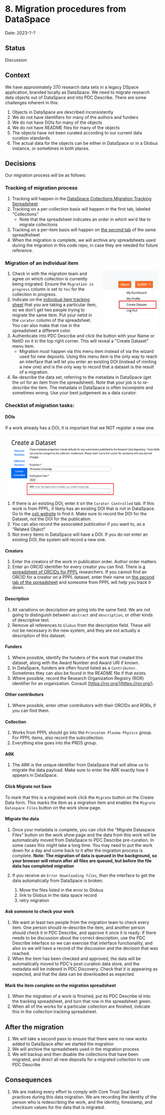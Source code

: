 # 8. Migration procedures from DataSpace

Date: 2023-?-?

## Status

Discussion

## Context

We have approximately 370 research data sets in a legacy DSpace application, branded locally as DataSpace. We need to migrate research data objects out of DataSpace and into PDC Describe. There are some challenges inherent in this:

1. Objects in DataSpace are described inconsistently
2. We do not have identifiers for many of the authors and funders
3. We do not have DOIs for many of the objects
4. We do not have README files for many of the objects
5. The objects have not been curated according to our current data curation standards
6. The actual data for the objects can be either in DataSpace or in a Globus instance, or sometimes in both places. 

## Decisions

Our migration process will be as follows:

### Tracking of migration process
1. Tracking will happen in the [DataSpace Collections Migration Tracking Spreadsheet](https://docs.google.com/spreadsheets/d/148EHw1FuYhd4kqov5UA04cpSekMGGlAy3zakBwuowFo/edit#gid=0)
1. Tracking on a per-collection basis will happen in the first tab, labeled "Collections"
   * Note that the spreadsheet indicates an order in which we'd like to migrate collections
2. Tracking on a per-item basis will happen on [the second tab](https://docs.google.com/spreadsheets/d/148EHw1FuYhd4kqov5UA04cpSekMGGlAy3zakBwuowFo/edit#gid=684248489) of the same spreadhsheet
3. When the migration is complete, we will archive any spreadsheets used during the migration in this code repo, in case they are needed for future reference.

### Migration of an individual item

<img src="images/create_dataset.png"
     alt="Screenshot of Create Dataset menu item"
     style="float: right; margin-left: 10px; height: 200px" />


1. Check in with the migration team and agree on which collection is currently being migrated. Ensure the `Migration in progress` column is set to `Yes` for the collection in progress.
1. Indicate on the [individual item tracking sheet](https://docs.google.com/spreadsheets/d/148EHw1FuYhd4kqov5UA04cpSekMGGlAy3zakBwuowFo/edit#gid=684248489) that you are taking a particular item, so we don't get two people trying to migrate the same item. Put your netid in the `curator` column of the spreadsheet. You can also make that row in the spreadsheet a different color. 
1. Authenticate into PDC Describe and click the button with your Name or NetID on it in the top right corner. This will reveal a "Create Dataset" menu item.
     * Migration *must* happen via this menu item instead of via the wizard used for new deposits. Using this menu item is the only way to reach an interface that will let you enter an existing DOI (instead of minting a new one) and is the only way to record that a dataset is the result of a migration.
2.  Re-describe the data set, referring to the metadata in DataSpace (get the url for an item from the spreadsheet). Note that your job is to *re-describe* the item. The metadata in DataSpace is often incomplete and sometimes wrong. Use your best judgement as a data curator. 

### Checklist of migration tasks:

#### DOIs

If a work already has a DOI, it is important that we NOT register a new one. 

<img src="images/enter_existing_doi.png"
     alt="Screenshot of Create Dataset menu item"
     style="margin-left: 10px; height: 200px" />

1. If there is an existing DOI, enter it on the `Curator Controlled` tab. If this work is from PPPL, it likely has an existing DOI that is not in DataSpace. Go to the [osti website](https://www.osti.gov) to find it. Make sure to record the DOI for the Dataset, *not* the DOI for the publication.
1.  You can also record the associated publication if you want to, as a "Related Object"
2. Not every items in DataSpace will have a DOI. If you do not enter an existing DOI, the system will record a new one.  

#### Creators
1. Enter the creators of the work in publication order. Author order matters. 
2. Enter an ORCID identifier for every creator you can find. There is [a spreadsheet of ORCIDs for PPPL](https://docs.google.com/spreadsheets/d/1U6AuWCLogVGBcNXmH4p6o8ZQc2nleyt0s0TedOpNkC0/edit#gid=0) researchers. If you cannot find an ORCID for a creator on a PPPL dataset, enter their name on [the second tab of the spreadsheet](https://docs.google.com/spreadsheets/d/1U6AuWCLogVGBcNXmH4p6o8ZQc2nleyt0s0TedOpNkC0/edit#gid=1142499854) and someome from PPPL will help you track it down.

#### Description
1. All variations on description are going into the same field. We are not going to distinguish between `abstract` and `description`, or other kinds of descriptive text.
2. Remove all references to `Globus` from the description field. These will not be necessary in the new system, and they are not actually a description of this dataset. 

#### Funders
1. Where possible, identify the funders of the work that created this dataset, along with the Award Number and Award URI if known.
2. In DataSpace, funders are often found listed as a `Contributor`. Sometimes they can also be found in the README file if that exists. 
3. Where possible, record the Research Organization Registry (ROR) identifier for an organization. Consult [https://ror.org/](https://ror.org/).

#### Other contributors
1. Where possible, enter other contributors with their ORCIDs and RORs, if you can find them.

#### Collection
1. Works from PPPL should go into the `Princeton Plasma Physics` group. For PPPL items, also record the subcollection.
2. Everything else goes into the PRDS group.

#### ARK
1. The ARK is the unique identifier from DataSpace that will allow us to migrate the data payload. Make sure to enter the ARK exactly how it appears in DataSpace. 
#### Click Migrate not Save 
  To mark that this is a migrated work click the `Migrate` button on the Create Data form.  This marks the item as a migration item and enables the `Migrate Dataspace Files` button on the work show page.
  
#### Migrate the data
1. Once your metadata is complete, you can click the "Migrate Dataspace Files" button on the work show page and the data from this work will be automatically moved from DataSpace to PDC Describe pre-curation. In some cases this might take a long time. You may need to put the work down for a day and come back to it after the migration process is complete.  **Note:  The migration of data is queued in the background, so your browser will return after all files are queued, but before the file data has completed migration**

1. If you receive an `Error Downloading files`, then the interface to get the data automatically from DataSpace is broken.
   1. Move the files listed in the error to Globus
   1. link to Globus in the data space record
   1. retry migration


#### Ask someone to check your work
1. We want at least two people from the migration team to check every item. One person should re-describe the item, and another person should check it in PDC Describe, and approve it once it is ready. If there needs to be discussion about the correct description, use the PDC Describe interface so we can exercise that interface functionality, and also so we will have a record of the discussion and the decision that was reached. 
2. When the item has been checked and approved, the data will be automatically moved to PDC's post-curation data store, and the metadata will be indexed in PDC Discovery. Check that it is appearing as expected, and that the data can be downloaded as expected.

#### Mark the item complete on the migration spreadsheet
1. When the migration of a work is finished, put its PDC Describe id into the tracking spreadsheet, and turn that row in the spreadsheet green.
2. When all of the works for a particular collection are finished, indicate this in the collection tracking spreadsheet. 

## After the migration
1. We will take a second pass to ensure that there were no new works added to DataSpace after we started the migration
2. We will archive the spreadsheets used in the migration process
3. We will backup and then disable the collections that have been migrated, and direct all new deposits for a migrated collection to use PDC Describe

## Consequences

1. We are making every effort to comply with Core Trust Seal best practices during this data migration. We are recording the identity of the person who is redescribing the work, and the identity, timestamp, and checksum values for the data that is migrated. 